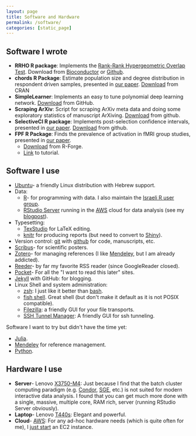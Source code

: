 ```yaml
---
layout: page
title: Software and Hardware
permalink: /software/
categories: [static_page]
---
```


## Software I wrote

- __RRHO R package__:
Implements the [Rank-Rank Hypergeometric Overlap Test](http://nar.oxfordjournals.org/content/38/17/e169.abstract). 
Download from [Bioconductor](http://www.bioconductor.org/packages/devel/bioc/html/RRHO.html) or [Github](https://github.com/johnros/RRHO). 
- __chords R Package__:
Estimate population size and degree distribution in respondent driven samples, presented in [our paper](http://arxiv.org/abs/1304.3505). [Download](http://cran.r-project.org/web/packages/chords/index.html) from CRAN
- __SimpleLearner__:
Implements an easy to tune polynomial deep learning network.
[Download](https://github.com/johnros/SimpleLearner) from GitHub.
- __Scraping ArXiv__:
Script for scraping ArXiv meta data and doing some exploratory statistics of manuscript ArXiving.
[Download](https://github.com/johnros/scaping_arxiv) from github.
- __SelectiveCI R package__:
Implements post-selection confidence intervals, presented in [our paper](http://www.ncbi.nlm.nih.gov/pubmed/25153699). 
[Download](https://github.com/johnros/selectiveCI) from github.
- __FPF R Package__:
Finds the prevalence of activation in fMRI group studies, presented in [our paper](http://www.sciencedirect.com/science/article/pii/S1053811913008859). 
    - [Download](https://r-forge.r-project.org/projects/rosenblatt1/) from R-Forge.
    - [Link](https://docs.google.com/document/d/1YtipQq5NdpLr9TY74eIcTreaXjbHTwOfx0Ee6QRODdc/edit) to tutorial.

## Software I use

- [Ubuntu](http://www.ubuntu.com/)- a friendly Linux distribution with Hebrew support.
- Data:
    - [R](http://www.r-project.org/)- for programming with data. I also maintain the [Israeli R user group](http://groups.google.com/group/israel-r-user-group).
    - [RStudio Server](http://www.rstudio.com/ide/docs/server/getting_started) running in the [AWS](http://aws.amazon.com/) cloud for data analysis (see my [blogpost](http://www.r-statistics.com/2013/07/analyzing-your-data-on-the-aws-cloud-with-r/)).
- Typesetting:
    - [TexStudio](http://texstudio.sourceforge.net/) for LaTeX editing. 
    - [knitr](http://yihui.name/knitr/) for producing reports (but need to convert to [Shiny](http://shiny.rstudio.com/)).
- Version control: [git](http://git-scm.com/) with [github](https://github.com/) for code, manuscripts, etc.
- [Scribus](http://www.scribus.net/canvas/Scribus)- for scientific posters. 
- [Zotero](http://www.zotero.org/)- for managing references (I like [Mendeley](http://www.mendeley.com/), but I am already addicted). 
- [Reeder](http://reederapp.com/)- by far my favorite RSS reader (since GoogleReader closed).
- [Pocket](http://getpocket.com/)- For all the "I want to read this later" sites.
- [Jekyll](http://jekyllrb.com/) with GitHub: for blogging.
- Linux Shell and system administration:
    - [zsh](http://www.zsh.org/): I just like it better than [bash](https://www.gnu.org/software/bash/).
    - [fish shell](http://fishshell.com/). Great shell (but don't make it default as it is not POSIX compatible).
    - [Filezilla](https://filezilla-project.org/): a friendly GUI for your file transports.
    - [SSH Tunnel Manager](http://sourceforge.net/projects/gstm/): A friendly GUI for ssh tunneling. 

Software I want to try but didn't have the time yet:

- [Julia](http://julialang.org/).
- [Mendeley](http://www.mendeley.com/) for reference management. 
- [Python](https://www.python.org/).

## Hardware I use

- __Server__- Lenovo [X3750-M4](http://shop.lenovo.com/us/en/systems/servers/mission-critical/x3750-m4/): Just because I find that the batch cluster computing paradigm (e.g. [Condor](https://en.wikipedia.org/wiki/HTCondor), [SGE](https://en.wikipedia.org/wiki/Oracle_Grid_Engine), etc.) is not suited for modern interactive data analysis. I found that you can get much more done with a single, massive, multiple core, RAM rich, server (running RStudio Server obviously).
- __Laptop__- Lenovo [T440s](http://shop.lenovo.com/us/en/laptops/thinkpad/t-series/t440s/): Elegant and powerful. 
- __Cloud__- [AWS](http://aws.amazon.com/): For any ad-hoc hardware needs (which is quite often for me), I [just start](http://www.r-statistics.com/2013/07/analyzing-your-data-on-the-aws-cloud-with-r/) an EC2 instance.